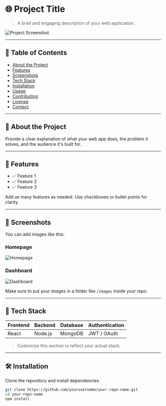 # 🌐 Project Title

> A brief and engaging description of your web application.

![Project Screenshot](./images/screenshot.png) <!-- Replace with your image path -->

---

## 📌 Table of Contents

- [About the Project](#about-the-project)
- [Features](#features)
- [Screenshots](#screenshots)
- [Tech Stack](#tech-stack)
- [Installation](#installation)
- [Usage](#usage)
- [Contributing](#contributing)
- [License](#license)
- [Contact](#contact)

---

## 📖 About the Project

Provide a clear explanation of what your web app does, the problem it solves, and the audience it's built for.

---

## 🚀 Features

- ✅ Feature 1
- ✅ Feature 2
- ✅ Feature 3

Add as many features as needed. Use checkboxes or bullet points for clarity.

---

## 📸 Screenshots

You can add images like this:

### Homepage
![Homepage](./images/homepage.png)

### Dashboard
![Dashboard](./images/dashboard.png)

Make sure to put your images in a folder like `/images` inside your repo.

---

## 🧰 Tech Stack

| Frontend | Backend | Database | Authentication |
|----------|---------|----------|----------------|
| React    | Node.js | MongoDB  | JWT / OAuth    |

> Customize this section to reflect your actual stack.

---

## 🛠️ Installation

Clone the repository and install dependencies.

```bash
git clone https://github.com/yourusername/your-repo-name.git
cd your-repo-name
npm install
